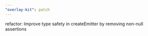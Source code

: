 ```yaml
---
"overlay-kit": patch
---
```


refactor: Improve type safety in createEmitter by removing non-null assertions
